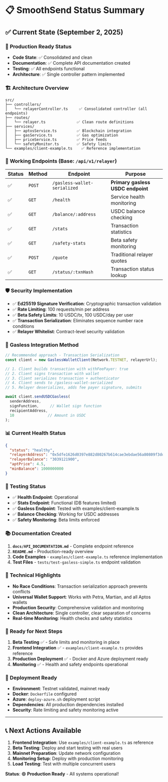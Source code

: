 # 📋 SmoothSend Status Summary

## ✅ Current State (September 2, 2025)

### 🎯 **Production Ready Status**
- **Code State**: ✅ Consolidated and clean
- **Documentation**: ✅ Complete API documentation created
- **Testing**: ✅ All endpoints functional
- **Architecture**: ✅ Single controller pattern implemented

### 🏗️ **Architecture Overview**
```
src/
├── controllers/
│   └── relayerController.ts     ✅ Consolidated controller (all endpoints)
├── routes/
│   └── relayer.ts              ✅ Clean route definitions
├── services/
│   ├── aptosService.ts         ✅ Blockchain integration
│   ├── gasService.ts           ✅ Gas optimization
│   ├── priceService.ts         ✅ Price feeds
│   └── safetyMonitor.ts        ✅ Safety limits
└── examples/client-example.ts    ✅ Reference implementation
```

### 📡 **Working Endpoints** (Base: `/api/v1/relayer`)

| Status | Method | Endpoint | Purpose |
|--------|--------|----------|---------|
| ✅ | `POST` | `/gasless-wallet-serialized` | **Primary gasless USDC endpoint** |
| ✅ | `GET` | `/health` | Service health monitoring |
| ✅ | `GET` | `/balance/:address` | USDC balance checking |
| ✅ | `GET` | `/stats` | Transaction statistics |
| ✅ | `GET` | `/safety-stats` | Beta safety monitoring |
| ✅ | `POST` | `/quote` | Traditional relayer quotes |
| ✅ | `GET` | `/status/:txnHash` | Transaction status lookup |

### 🛡️ **Security Implementation**
- ✅ **Ed25519 Signature Verification**: Cryptographic transaction validation
- ✅ **Rate Limiting**: 100 requests/min per address
- ✅ **Beta Safety Limits**: 10 USDC/tx, 100 USDC/day per user
- ✅ **Transaction Serialization**: Eliminates sequence number race conditions
- ✅ **Relayer Whitelist**: Contract-level security validation

### 🚀 **Gasless Integration Method**
```typescript
// Recommended approach - Transaction Serialization
const client = new GaslessWalletClient(Network.TESTNET, relayerUrl);

// 1. Client builds transaction with withFeePayer: true
// 2. Client signs transaction with wallet
// 3. Client serializes transaction + authenticator  
// 4. Client sends to /gasless-wallet-serialized
// 5. Relayer deserializes, adds fee payer signature, submits

await client.sendUSDCGasless(
  senderAddress,
  signFunction,     // Wallet sign function
  recipientAddress,
  10               // Amount in USDC
);
```

### 📊 **Current Health Status**
```json
{
  "status": "healthy",
  "relayerAddress": "0x5dfe1626d0397e882d80267b614cae3ebdae56a80809f3ddb7ada9d58366060a",
  "relayerBalance": "3039121900",
  "aptPrice": 4.5,
  "minBalance": 1000000000
}
```

### 🧪 **Testing Status**
- ✅ **Health Endpoint**: Operational
- ✅ **Stats Endpoint**: Functional (DB features limited)
- ✅ **Gasless Endpoint**: Tested with examples/client-example.ts
- ✅ **Balance Checking**: Working for USDC addresses
- ✅ **Safety Monitoring**: Beta limits enforced

### 📚 **Documentation Created**
1. **`docs/API_DOCUMENTATION.md`** - Complete endpoint reference
2. **`README.md`** - Production-ready overview
3. **Code Examples** - `examples/client-example.ts` reference implementation
4. **Test Files** - `tests/test-gasless-simple.ts` endpoint validation

### 🔧 **Technical Highlights**
- **No Race Conditions**: Transaction serialization approach prevents conflicts
- **Universal Wallet Support**: Works with Petra, Martian, and all Aptos wallets
- **Production Security**: Comprehensive validation and monitoring
- **Clean Architecture**: Single controller, clear separation of concerns
- **Real-time Monitoring**: Health checks and safety statistics

### 🎯 **Ready for Next Steps**
1. **Beta Testing** ✅ - Safe limits and monitoring in place
2. **Frontend Integration** ✅ - `examples/client-example.ts` provides reference
3. **Production Deployment** ✅ - Docker and Azure deployment ready
4. **Monitoring** ✅ - Health and safety endpoints operational

### 🚀 **Deployment Ready**
- **Environment**: Testnet validated, mainnet ready
- **Docker**: `Dockerfile` configured
- **Azure**: `deploy-azure.sh` deployment script
- **Dependencies**: All production dependencies installed
- **Security**: Rate limiting and safety monitoring active

---

## 📞 **Next Actions Available**

1. **Frontend Integration**: Use `examples/client-example.ts` as reference
2. **Beta Testing**: Deploy and start testing with real users
3. **Mainnet Preparation**: Update network configuration
4. **Monitoring Setup**: Deploy with production monitoring
5. **Load Testing**: Test with multiple concurrent users

**Status**: 🟢 **Production Ready** - All systems operational!

